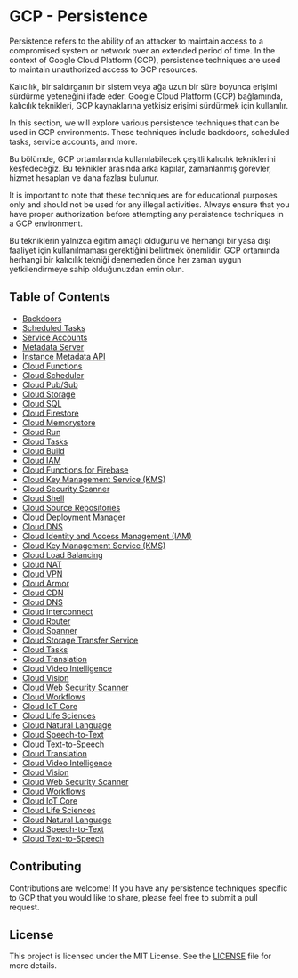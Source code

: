 # GCP - Persistence

Persistence refers to the ability of an attacker to maintain access to a compromised system or network over an extended period of time. In the context of Google Cloud Platform (GCP), persistence techniques are used to maintain unauthorized access to GCP resources.

Kalıcılık, bir saldırganın bir sistem veya ağa uzun bir süre boyunca erişimi sürdürme yeteneğini ifade eder. Google Cloud Platform (GCP) bağlamında, kalıcılık teknikleri, GCP kaynaklarına yetkisiz erişimi sürdürmek için kullanılır.

In this section, we will explore various persistence techniques that can be used in GCP environments. These techniques include backdoors, scheduled tasks, service accounts, and more.

Bu bölümde, GCP ortamlarında kullanılabilecek çeşitli kalıcılık tekniklerini keşfedeceğiz. Bu teknikler arasında arka kapılar, zamanlanmış görevler, hizmet hesapları ve daha fazlası bulunur.

It is important to note that these techniques are for educational purposes only and should not be used for any illegal activities. Always ensure that you have proper authorization before attempting any persistence techniques in a GCP environment.

Bu tekniklerin yalnızca eğitim amaçlı olduğunu ve herhangi bir yasa dışı faaliyet için kullanılmaması gerektiğini belirtmek önemlidir. GCP ortamında herhangi bir kalıcılık tekniği denemeden önce her zaman uygun yetkilendirmeye sahip olduğunuzdan emin olun.

## Table of Contents

* [Backdoors](https://github.com/carlospolop/hacktricks-cloud/blob/tr/pentesting-cloud/gcp-security/gcp-persistence/backdoors.md)
* [Scheduled Tasks](https://github.com/carlospolop/hacktricks-cloud/blob/tr/pentesting-cloud/gcp-security/gcp-persistence/scheduled-tasks.md)
* [Service Accounts](https://github.com/carlospolop/hacktricks-cloud/blob/tr/pentesting-cloud/gcp-security/gcp-persistence/service-accounts.md)
* [Metadata Server](https://github.com/carlospolop/hacktricks-cloud/blob/tr/pentesting-cloud/gcp-security/gcp-persistence/metadata-server.md)
* [Instance Metadata API](https://github.com/carlospolop/hacktricks-cloud/blob/tr/pentesting-cloud/gcp-security/gcp-persistence/instance-metadata-api.md)
* [Cloud Functions](https://github.com/carlospolop/hacktricks-cloud/blob/tr/pentesting-cloud/gcp-security/gcp-persistence/cloud-functions.md)
* [Cloud Scheduler](https://github.com/carlospolop/hacktricks-cloud/blob/tr/pentesting-cloud/gcp-security/gcp-persistence/cloud-scheduler.md)
* [Cloud Pub/Sub](https://github.com/carlospolop/hacktricks-cloud/blob/tr/pentesting-cloud/gcp-security/gcp-persistence/cloud-pubsub.md)
* [Cloud Storage](https://github.com/carlospolop/hacktricks-cloud/blob/tr/pentesting-cloud/gcp-security/gcp-persistence/cloud-storage.md)
* [Cloud SQL](https://github.com/carlospolop/hacktricks-cloud/blob/tr/pentesting-cloud/gcp-security/gcp-persistence/cloud-sql.md)
* [Cloud Firestore](https://github.com/carlospolop/hacktricks-cloud/blob/tr/pentesting-cloud/gcp-security/gcp-persistence/cloud-firestore.md)
* [Cloud Memorystore](https://github.com/carlospolop/hacktricks-cloud/blob/tr/pentesting-cloud/gcp-security/gcp-persistence/cloud-memorystore.md)
* [Cloud Run](https://github.com/carlospolop/hacktricks-cloud/blob/tr/pentesting-cloud/gcp-security/gcp-persistence/cloud-run.md)
* [Cloud Tasks](https://github.com/carlospolop/hacktricks-cloud/blob/tr/pentesting-cloud/gcp-security/gcp-persistence/cloud-tasks.md)
* [Cloud Build](https://github.com/carlospolop/hacktricks-cloud/blob/tr/pentesting-cloud/gcp-security/gcp-persistence/cloud-build.md)
* [Cloud IAM](https://github.com/carlospolop/hacktricks-cloud/blob/tr/pentesting-cloud/gcp-security/gcp-persistence/cloud-iam.md)
* [Cloud Functions for Firebase](https://github.com/carlospolop/hacktricks-cloud/blob/tr/pentesting-cloud/gcp-security/gcp-persistence/cloud-functions-firebase.md)
* [Cloud Key Management Service (KMS)](https://github.com/carlospolop/hacktricks-cloud/blob/tr/pentesting-cloud/gcp-security/gcp-persistence/cloud-kms.md)
* [Cloud Security Scanner](https://github.com/carlospolop/hacktricks-cloud/blob/tr/pentesting-cloud/gcp-security/gcp-persistence/cloud-security-scanner.md)
* [Cloud Shell](https://github.com/carlospolop/hacktricks-cloud/blob/tr/pentesting-cloud/gcp-security/gcp-persistence/cloud-shell.md)
* [Cloud Source Repositories](https://github.com/carlospolop/hacktricks-cloud/blob/tr/pentesting-cloud/gcp-security/gcp-persistence/cloud-source-repositories.md)
* [Cloud Deployment Manager](https://github.com/carlospolop/hacktricks-cloud/blob/tr/pentesting-cloud/gcp-security/gcp-persistence/cloud-deployment-manager.md)
* [Cloud DNS](https://github.com/carlospolop/hacktricks-cloud/blob/tr/pentesting-cloud/gcp-security/gcp-persistence/cloud-dns.md)
* [Cloud Identity and Access Management (IAM)](https://github.com/carlospolop/hacktricks-cloud/blob/tr/pentesting-cloud/gcp-security/gcp-persistence/cloud-iam.md)
* [Cloud Key Management Service (KMS)](https://github.com/carlospolop/hacktricks-cloud/blob/tr/pentesting-cloud/gcp-security/gcp-persistence/cloud-kms.md)
* [Cloud Load Balancing](https://github.com/carlospolop/hacktricks-cloud/blob/tr/pentesting-cloud/gcp-security/gcp-persistence/cloud-load-balancing.md)
* [Cloud NAT](https://github.com/carlospolop/hacktricks-cloud/blob/tr/pentesting-cloud/gcp-security/gcp-persistence/cloud-nat.md)
* [Cloud VPN](https://github.com/carlospolop/hacktricks-cloud/blob/tr/pentesting-cloud/gcp-security/gcp-persistence/cloud-vpn.md)
* [Cloud Armor](https://github.com/carlospolop/hacktricks-cloud/blob/tr/pentesting-cloud/gcp-security/gcp-persistence/cloud-armor.md)
* [Cloud CDN](https://github.com/carlospolop/hacktricks-cloud/blob/tr/pentesting-cloud/gcp-security/gcp-persistence/cloud-cdn.md)
* [Cloud DNS](https://github.com/carlospolop/hacktricks-cloud/blob/tr/pentesting-cloud/gcp-security/gcp-persistence/cloud-dns.md)
* [Cloud Interconnect](https://github.com/carlospolop/hacktricks-cloud/blob/tr/pentesting-cloud/gcp-security/gcp-persistence/cloud-interconnect.md)
* [Cloud Router](https://github.com/carlospolop/hacktricks-cloud/blob/tr/pentesting-cloud/gcp-security/gcp-persistence/cloud-router.md)
* [Cloud Spanner](https://github.com/carlospolop/hacktricks-cloud/blob/tr/pentesting-cloud/gcp-security/gcp-persistence/cloud-spanner.md)
* [Cloud Storage Transfer Service](https://github.com/carlospolop/hacktricks-cloud/blob/tr/pentesting-cloud/gcp-security/gcp-persistence/cloud-storage-transfer-service.md)
* [Cloud Tasks](https://github.com/carlospolop/hacktricks-cloud/blob/tr/pentesting-cloud/gcp-security/gcp-persistence/cloud-tasks.md)
* [Cloud Translation](https://github.com/carlospolop/hacktricks-cloud/blob/tr/pentesting-cloud/gcp-security/gcp-persistence/cloud-translation.md)
* [Cloud Video Intelligence](https://github.com/carlospolop/hacktricks-cloud/blob/tr/pentesting-cloud/gcp-security/gcp-persistence/cloud-video-intelligence.md)
* [Cloud Vision](https://github.com/carlospolop/hacktricks-cloud/blob/tr/pentesting-cloud/gcp-security/gcp-persistence/cloud-vision.md)
* [Cloud Web Security Scanner](https://github.com/carlospolop/hacktricks-cloud/blob/tr/pentesting-cloud/gcp-security/gcp-persistence/cloud-web-security-scanner.md)
* [Cloud Workflows](https://github.com/carlospolop/hacktricks-cloud/blob/tr/pentesting-cloud/gcp-security/gcp-persistence/cloud-workflows.md)
* [Cloud IoT Core](https://github.com/carlospolop/hacktricks-cloud/blob/tr/pentesting-cloud/gcp-security/gcp-persistence/cloud-iot-core.md)
* [Cloud Life Sciences](https://github.com/carlospolop/hacktricks-cloud/blob/tr/pentesting-cloud/gcp-security/gcp-persistence/cloud-life-sciences.md)
* [Cloud Natural Language](https://github.com/carlospolop/hacktricks-cloud/blob/tr/pentesting-cloud/gcp-security/gcp-persistence/cloud-natural-language.md)
* [Cloud Speech-to-Text](https://github.com/carlospolop/hacktricks-cloud/blob/tr/pentesting-cloud/gcp-security/gcp-persistence/cloud-speech-to-text.md)
* [Cloud Text-to-Speech](https://github.com/carlospolop/hacktricks-cloud/blob/tr/pentesting-cloud/gcp-security/gcp-persistence/cloud-text-to-speech.md)
* [Cloud Translation](https://github.com/carlospolop/hacktricks-cloud/blob/tr/pentesting-cloud/gcp-security/gcp-persistence/cloud-translation.md)
* [Cloud Video Intelligence](https://github.com/carlospolop/hacktricks-cloud/blob/tr/pentesting-cloud/gcp-security/gcp-persistence/cloud-video-intelligence.md)
* [Cloud Vision](https://github.com/carlospolop/hacktricks-cloud/blob/tr/pentesting-cloud/gcp-security/gcp-persistence/cloud-vision.md)
* [Cloud Web Security Scanner](https://github.com/carlospolop/hacktricks-cloud/blob/tr/pentesting-cloud/gcp-security/gcp-persistence/cloud-web-security-scanner.md)
* [Cloud Workflows](https://github.com/carlospolop/hacktricks-cloud/blob/tr/pentesting-cloud/gcp-security/gcp-persistence/cloud-workflows.md)
* [Cloud IoT Core](https://github.com/carlospolop/hacktricks-cloud/blob/tr/pentesting-cloud/gcp-security/gcp-persistence/cloud-iot-core.md)
* [Cloud Life Sciences](https://github.com/carlospolop/hacktricks-cloud/blob/tr/pentesting-cloud/gcp-security/gcp-persistence/cloud-life-sciences.md)
* [Cloud Natural Language](https://github.com/carlospolop/hacktricks-cloud/blob/tr/pentesting-cloud/gcp-security/gcp-persistence/cloud-natural-language.md)
* [Cloud Speech-to-Text](https://github.com/carlospolop/hacktricks-cloud/blob/tr/pentesting-cloud/gcp-security/gcp-persistence/cloud-speech-to-text.md)
* [Cloud Text-to-Speech](https://github.com/carlospolop/hacktricks-cloud/blob/tr/pentesting-cloud/gcp-security/gcp-persistence/cloud-text-to-speech.md)

## Contributing

Contributions are welcome! If you have any persistence techniques specific to GCP that you would like to share, please feel free to submit a pull request.

## License

This project is licensed under the MIT License. See the [LICENSE](https://github.com/carlospolop/hacktricks-cloud/blob/tr/pentesting-cloud/gcp-security/gcp-persistence/LICENSE/README.md) file for more details.
